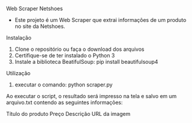 Web Scraper Netshoes

- Este projeto é um Web Scraper que extrai informações de um produto no site da Netshoes.

Instalação

1. Clone o repositório ou faça o download dos arquivos
2. Certifique-se de ter instalado o Python 3
3. Instale a biblioteca BeatifulSoup: pip install beautifulsoup4 

Utilização

1. executar o comando: python scraper.py

Ao executar o script, o resultado será impresso na tela e salvo em um arquivo.txt contendo as seguintes informações:

Título do produto
Preço
Descrição
URL da imagem

